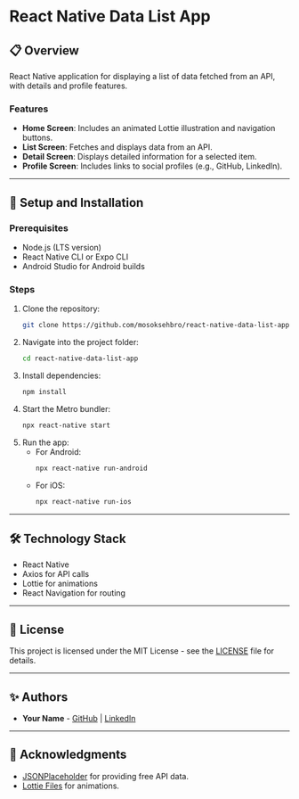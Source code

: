 
# React Native Data List App

## 📋 Overview
React Native application for displaying a list of data fetched from an API, with details and profile features.

### Features
- **Home Screen**: Includes an animated Lottie illustration and navigation buttons.
- **List Screen**: Fetches and displays data from an API.
- **Detail Screen**: Displays detailed information for a selected item.
- **Profile Screen**: Includes links to social profiles (e.g., GitHub, LinkedIn).

---

## 🚀 Setup and Installation

### Prerequisites
- Node.js (LTS version)
- React Native CLI or Expo CLI
- Android Studio for Android builds

### Steps
1. Clone the repository:
   ```bash
   git clone https://github.com/mosoksehbro/react-native-data-list-app.git
   ```
2. Navigate into the project folder:
   ```bash
   cd react-native-data-list-app
   ```
3. Install dependencies:
   ```bash
   npm install
   ```
4. Start the Metro bundler:
   ```bash
   npx react-native start
   ```
5. Run the app:
   - For Android:
     ```bash
     npx react-native run-android
     ```
   - For iOS:
     ```bash
     npx react-native run-ios
     ```

---

## 🛠️ Technology Stack
- React Native
- Axios for API calls
- Lottie for animations
- React Navigation for routing

---

## 📄 License
This project is licensed under the MIT License - see the [LICENSE](LICENSE) file for details.

---

## ✨ Authors
- **Your Name** - [GitHub](https://github.com/mosoksehbro) | [LinkedIn](https://www.linkedin.com/in/martinus-ade-meidyan-636791130/)

---

## 🌟 Acknowledgments
- [JSONPlaceholder](https://jsonplaceholder.typicode.com/) for providing free API data.
- [Lottie Files](https://lottiefiles.com/) for animations.
